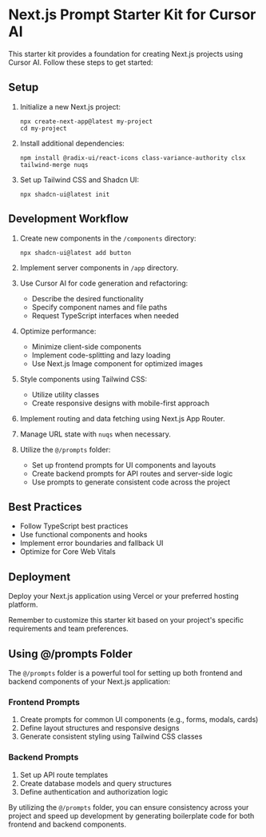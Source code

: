 # Next.js Prompt Starter Kit for Cursor AI

This starter kit provides a foundation for creating Next.js projects using Cursor AI. Follow these steps to get started:

## Setup

1. Initialize a new Next.js project:
   ```
   npx create-next-app@latest my-project
   cd my-project
   ```

2. Install additional dependencies:
   ```
   npm install @radix-ui/react-icons class-variance-authority clsx tailwind-merge nuqs
   ```

3. Set up Tailwind CSS and Shadcn UI:
   ```
   npx shadcn-ui@latest init
   ```

## Development Workflow

1. Create new components in the `/components` directory:
   ```
   npx shadcn-ui@latest add button
   ```

2. Implement server components in `/app` directory.

3. Use Cursor AI for code generation and refactoring:
   - Describe the desired functionality
   - Specify component names and file paths
   - Request TypeScript interfaces when needed

4. Optimize performance:
   - Minimize client-side components
   - Implement code-splitting and lazy loading
   - Use Next.js Image component for optimized images

5. Style components using Tailwind CSS:
   - Utilize utility classes
   - Create responsive designs with mobile-first approach

6. Implement routing and data fetching using Next.js App Router.

7. Manage URL state with `nuqs` when necessary.

8. Utilize the `@/prompts` folder:
   - Set up frontend prompts for UI components and layouts
   - Create backend prompts for API routes and server-side logic
   - Use prompts to generate consistent code across the project

## Best Practices

- Follow TypeScript best practices
- Use functional components and hooks
- Implement error boundaries and fallback UI
- Optimize for Core Web Vitals

## Deployment

Deploy your Next.js application using Vercel or your preferred hosting platform.

Remember to customize this starter kit based on your project's specific requirements and team preferences.

## Using @/prompts Folder

The `@/prompts` folder is a powerful tool for setting up both frontend and backend components of your Next.js application:

### Frontend Prompts
1. Create prompts for common UI components (e.g., forms, modals, cards)
2. Define layout structures and responsive designs
3. Generate consistent styling using Tailwind CSS classes

### Backend Prompts
1. Set up API route templates
2. Create database models and query structures
3. Define authentication and authorization logic

By utilizing the `@/prompts` folder, you can ensure consistency across your project and speed up development by generating boilerplate code for both frontend and backend components.